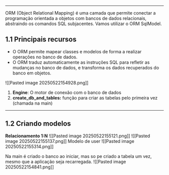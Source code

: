 
---
ORM (Object Relational Mapping) é uma camada que permite conectar a programação orientada a objetos com bancos de dados relacionais, abstraindo os comandos SQL subjacentes. Vamos utilizar o ORM SqlModel.
## **1.1 Principais recursos**
- O ORM permite mapear classes e modelos de forma a realizar operações no banco de dados. 
- O ORM traduz automaticamente as instruções SQL para refletir as mudanças no banco de dados, e transforma os dados recuperados do banco em objetos.

![[Pasted image 20250522154928.png]]
1. **Engine**: O motor de conexão com o banco de dados
2. **create_db_and_tables:** função para criar as tabelas pelo primeira vez (chamada na main)

---
## **1.2 Criando modelos**

**Relacionamento 1:N**
![[Pasted image 20250522155121.png]]
![[Pasted image 20250522155137.png]]
Modelo de user
![[Pasted image 20250522155314.png]]

Na main é criado o banco ao iniciar, mas so pe criado a tabela um vez, mesmo que a aplicação seja recarregada.
![[Pasted image 20250522154841.png]]


